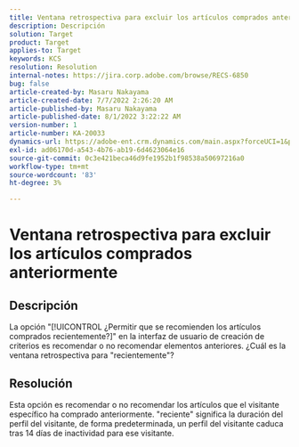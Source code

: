 ```yaml
---
title: Ventana retrospectiva para excluir los artículos comprados anteriormente
description: Descripción
solution: Target
product: Target
applies-to: Target
keywords: KCS
resolution: Resolution
internal-notes: https://jira.corp.adobe.com/browse/RECS-6850
bug: false
article-created-by: Masaru Nakayama
article-created-date: 7/7/2022 2:26:20 AM
article-published-by: Masaru Nakayama
article-published-date: 8/1/2022 3:22:22 AM
version-number: 1
article-number: KA-20033
dynamics-url: https://adobe-ent.crm.dynamics.com/main.aspx?forceUCI=1&pagetype=entityrecord&etn=knowledgearticle&id=c994422e-9cfd-ec11-82e5-000d3a5a3540
exl-id: ad06170d-a543-4b76-ab19-6d4623064e16
source-git-commit: 0c3e421beca46d9fe1952b1f98538a50697216a0
workflow-type: tm+mt
source-wordcount: '83'
ht-degree: 3%

---
```


# Ventana retrospectiva para excluir los artículos comprados anteriormente

## Descripción

La opción &quot;[!UICONTROL ¿Permitir que se recomienden los artículos comprados recientemente?]&quot; en la interfaz de usuario de creación de criterios es recomendar o no recomendar elementos anteriores. ¿Cuál es la ventana retrospectiva para &quot;recientemente&quot;?

## Resolución

Esta opción es recomendar o no recomendar los artículos que el visitante específico ha comprado anteriormente. &quot;reciente&quot; significa la duración del perfil del visitante, de forma predeterminada, un perfil del visitante caduca tras 14 días de inactividad para ese visitante.
